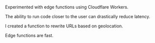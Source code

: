 Experimented with edge functions using Cloudflare Workers.

The ability to run code closer to the user can drastically reduce latency.

I created a function to rewrite URLs based on geolocation.

Edge functions are fast.